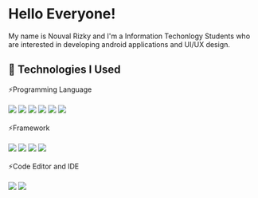 # Hello Everyone!

My name is Nouval Rizky and I'm a Information Techonlogy Students who are interested in developing android applications and UI/UX design.


## 🔧 Technologies I Used
⚡Programming Language<br /><br />
![](https://img.shields.io/badge/Code-Java-informational?style=flat&logo=java&logoColor=white&color=blue)
![](https://img.shields.io/badge/Code-Python-informational?style=flat&logo=python&logoColor=white&color=blue)
![](https://img.shields.io/badge/Code-PHP-informational?style=flat&logo=php&logoColor=white&color=blue)
![](https://img.shields.io/badge/Code-Dart-informational?style=flat&logo=dart&logoColor=white&color=blue)
![](https://img.shields.io/badge/Code-Ruby-informational?style=flat&logo=ruby&logoColor=white&color=blue)
![](https://img.shields.io/badge/Code-JavaScript-informational?style=flat&logo=javascript&logoColor=white&color=blue)
<br /><br />
⚡Framework<br /><br />
![](https://img.shields.io/badge/Framework-Laravel-informational?style=flat&logo=laravel&logoColor=white&color=important)
![](https://img.shields.io/badge/Framework-Flutter-informational?style=flat&logo=flutter&logoColor=white&color=important)
![](https://img.shields.io/badge/Framework-Ruby_On_Rails-informational?style=flat&logo=rubyonrails&logoColor=white&color=important)
![](https://img.shields.io/badge/Framework-Django-informational?style=flat&logo=django&logoColor=white&color=important)
<br /><br />
⚡Code Editor and IDE<br /><br />
![](https://img.shields.io/badge/Framework-Android_Studio-informational?style=flat&logo=androidstudio&logoColor=white&color=green)
![](https://img.shields.io/badge/Framework-VS_Code-informational?style=flat&logo=visualstudiocode&logoColor=white&color=green)
<!--
**nouvalrizky/nouvalrizky** is a ✨ _special_ ✨ repository because its `README.md` (this file) appears on your GitHub profile.

Here are some ideas to get you started:

- 🔭 I’m currently working on ...
- 🌱 I’m currently learning ...
- 👯 I’m looking to collaborate on ...
- 🤔 I’m looking for help with ...
- 💬 Ask me about ...
- 📫 How to reach me: ...
- 😄 Pronouns: ...
- ⚡ Fun fact: ...
-->
